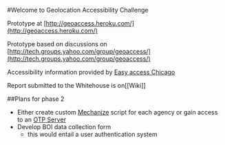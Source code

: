 #Welcome to Geolocation Accessibility Challenge  

Prototype at [http://geoaccess.heroku.com/](http://geoaccess.heroku.com/)

Prototype based on discussions on [http://tech.groups.yahoo.com/group/geoaccess/](http://tech.groups.yahoo.com/group/geoaccess/)

Accessibility information provided by [Easy access Chicago](http://easyaccesschicago.org/)

Report submitted to the Whitehouse is on[[Wiki]]

##Plans for phase 2

* Either create custom [Mechanize](https://github.com/tenderlove/mechanize) script for each agency or gain access to an [OTP Server](http://opentripplanner.org/wiki/Releases)
* Develop BOI data collection form
  * this would entail a user authentication system